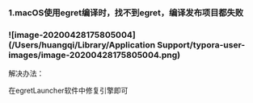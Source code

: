 ### 1.macOS使用egret编译时，找不到egret，编译发布项目都失败

### ![image-20200428175805004](/Users/huangqi/Library/Application Support/typora-user-images/image-20200428175805004.png)

解决办法：

在egretLauncher软件中修复引擎即可

